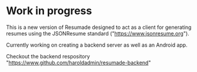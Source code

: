 # Work in progress

This is a new version of Resumade designed to act as a client for generating resumes using the JSONResume standard ("https://www.jsonresume.org").

Currently working on creating a backend server as well as an Android app.

Checkout the backend respository "https://www.github.com/haroldadmin/resumade-backend"
